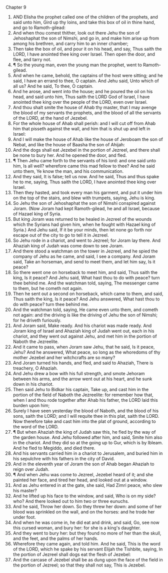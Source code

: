 

Chapter 9

1. AND Elisha the prophet called one of the children of the prophets, and said unto him, Gird up thy loins, and take this box of oil in thine hand, and go to Ramoth-gilead:
2. And when thou comest thither, look out there Jehu the son of Jehoshaphat the son of Nimshi, and go in, and make him arise up from among his brethren, and carry him to an inner chamber;
3. Then take the box of oil, and pour it on his head, and say, Thus saith the LORD, I have anointed thee king over Israel.  Then open the door, and flee, and tarry not.
4. ¶ So the young man, even the young man the prophet, went to Ramoth-gilead.
5. And when he came, behold, the captains of the host were sitting; and he said, I have an errand to thee, O captain.  And Jehu said, Unto which of all us?  And he said, To thee, O captain.
6. And he arose, and went into the house; and he poured the oil on his head, and said unto him, Thus saith the LORD God of Israel, I have anointed thee king over the people of the LORD, even over Israel.
7. And thou shalt smite the house of Ahab thy master, that I may avenge the blood of my servants the prophets, and the blood of all the servants of the LORD, at the hand of Jezebel.
8. For the whole house of Ahab shall perish: and I will cut off from Ahab him that pisseth against the wall, and him that is shut up and left in Israel:
9. And I will make the house of Ahab like the house of Jeroboam the son of Nebat, and like the house of Baasha the son of Ahijah:
10. And the dogs shall eat Jezebel in the portion of Jezreel, and there shall be none to bury her.  And he opened the door, and fled.
11. ¶ Then Jehu came forth to the servants of his lord: and one said unto him, Is all well?  wherefore came this mad fellow to thee?  And he said unto them, Ye know the man, and his communication.
12. And they said, It is false; tell us now.  And he said, Thus and thus spake he to me, saying, Thus saith the LORD, I have anointed thee king over Israel.
13. Then they hasted, and took every man his garment, and put it under him on the top of the stairs, and blew with trumpets, saying, Jehu is king.
14. So Jehu the son of Jehoshaphat the son of Nimshi conspired against Joram.  (Now Joram had kept Ramoth-gilead, he and all Israel, because of Hazael king of Syria.
15. But king Joram was returned to be healed in Jezreel of the wounds which the Syrians had given him, when he fought with Hazael king of Syria.) And Jehu said, If it be your minds, then let none go forth nor escape out of the city to go to tell it in Jezreel.
16. So Jehu rode in a chariot, and went to Jezreel; for Joram lay there.  And Ahaziah king of Judah was come down to see Joram.
17. And there stood a watchman on the tower in Jezreel, and he spied the company of Jehu as he came, and said, I see a company.  And Joram said, Take an horseman, and send to meet them, and let him say, Is it peace?
18. So there went one on horseback to meet him, and said, Thus saith the king, Is it peace?  And Jehu said, What hast thou to do with peace?  turn thee behind me.  And the watchman told, saying, The messenger came to them, but he cometh not again.
19. Then he sent out a second on horseback, which came to them, and said, Thus saith the king, Is it peace?  And Jehu answered, What hast thou to do with peace?  turn thee behind me.
20. And the watchman told, saying, He came even unto them, and cometh not again: and the driving is like the driving of Jehu the son of Nimshi; for he driveth furiously.
21. And Joram said, Make ready.  And his chariot was made ready.  And Joram king of Israel and Ahaziah king of Judah went out, each in his chariot, and they went out against Jehu, and met him in the portion of Naboth the Jezreelite.
22. And it came to pass, when Joram saw Jehu, that he said, Is it peace, Jehu?  And he answered, What peace, so long as the whoredoms of thy mother Jezebel and her witchcrafts are so many?
23. And Joram turned his hands, and fled, and said to Ahaziah, There is treachery, O Ahaziah.
24. And Jehu drew a bow with his full strength, and smote Jehoram between his arms, and the arrow went out at his heart, and he sunk down in his chariot.
25. Then said Jehu to Bidkar his captain, Take up, and cast him in the portion of the field of Naboth the Jezreelite: for remember how that, when I and thou rode together after Ahab his father, the LORD laid this burden upon him;
26. Surely I have seen yesterday the blood of Naboth, and the blood of his sons, saith the LORD; and I will requite thee in this plat, saith the LORD.  Now therefore take and cast him into the plat of ground, according to the word of the LORD.
27. ¶ But when Ahaziah the king of Judah saw this, he fled by the way of the garden house.  And Jehu followed after him, and said, Smite him also in the chariot.  And they did so at the going up to Gur, which is by Ibleam.  And he fled to Megiddo, and died there.
28. And his servants carried him in a chariot to Jerusalem, and buried him in his sepulchre with his fathers in the city of David.
29. And in the eleventh year of Joram the son of Ahab began Ahaziah to reign over Judah.
30. ¶ And when Jehu was come to Jezreel, Jezebel heard of it; and she painted her face, and tired her head, and looked out at a window.
31. And as Jehu entered in at the gate, she said, Had Zimri peace, who slew his master?
32. And he lifted up his face to the window, and said, Who is on my side?  who?  And there looked out to him two or three eunuchs.
33. And he said, Throw her down.  So they threw her down: and some of her blood was sprinkled on the wall, and on the horses: and he trode her under foot.
34. And when he was come in, he did eat and drink, and said, Go, see now this cursed woman, and bury her: for she is a king's daughter.
35. And they went to bury her: but they found no more of her than the skull, and the feet, and the palms of her hands.
36. Wherefore they came again, and told him.  And he said, This is the word of the LORD, which he spake by his servant Elijah the Tishbite, saying, In the portion of Jezreel shall dogs eat the flesh of Jezebel:
37. And the carcase of Jezebel shall be as dung upon the face of the field in the portion of Jezreel; so that they shall not say, This is Jezebel.

